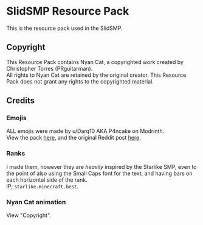 # SlidSMP Resource Pack
This is the resource pack used in the SlidSMP.
## Copyright
This Resource Pack contains Nyan Cat, a copyrighted work created by Christopher Torres (PRguitarman).  
All rights to Nyan Cat are retained by the original creator. This Resource Pack does not grant any rights to the copyrighted material.
## Credits
### Emojis
ALL emojis were made by u/Darq10 AKA P4ncake on Modrinth.  
View the pack [here](https://modrinth.com/resourcepack/allure-emoji-pack), and the original Reddit post [here](https://www.reddit.com/r/Minecraft/comments/1m7x148/).
### Ranks
I made them, however they are *heavily* inspired by the Starlike SMP, even to the point of also using the Small Caps font for the text, and having bars on each horizontal side of the rank.  
IP; `starlike.minecraft.best`.
### Nyan Cat animation
View "Copyright".
